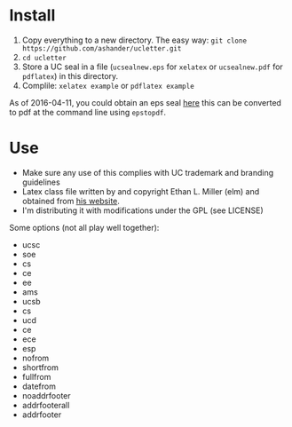# Install

1. Copy everything to a new directory. The easy way: `git clone https://github.com/ashander/ucletter.git`
2. `cd ucletter`
3. Store a UC seal in a file (`ucsealnew.eps` for `xelatex` or `ucsealnew.pdf` for `pdflatex`) in this directory.
4. Complile: `xelatex example` or `pdflatex example`

As of 2016-04-11, you could obtain an eps seal [here](http://solarmuri.ssl.berkeley.edu/~welsch/public/software/ucsealnew.eps)
this can be converted to pdf at the command line using `epstopdf`.


# Use 

- Make sure any use of this complies with UC trademark and branding guidelines
- Latex class file written by and copyright Ethan L. Miller (elm)
and obtained from [his website](https://users.soe.ucsc.edu/~elm/Software/).
- I'm distributing it with modifications under the GPL (see LICENSE)


Some options (not all play well together):

* ucsc
* soe
* cs
* ce
* ee
* ams
* ucsb
* cs
* ucd
* ce
* ece
* esp
* nofrom
* shortfrom
* fullfrom
* datefrom
* noaddrfooter
* addrfooterall
* addrfooter

